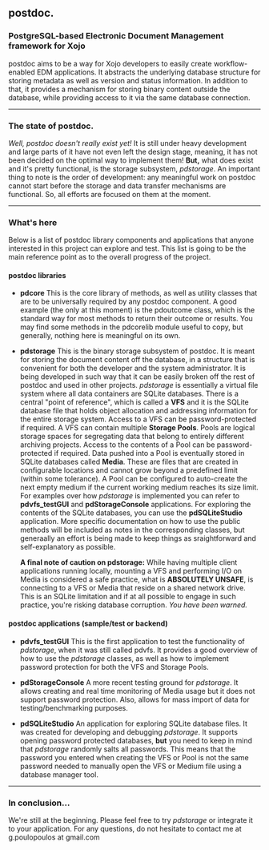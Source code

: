## postdoc.
### PostgreSQL-based Electronic Document Management framework for Xojo
postdoc aims to be a way for Xojo developers to easily create workflow-enabled EDM applications. It abstracts the underlying database structure for storing metadata as well as version and status information. In addition to that, it provides a mechanism for storing binary content outside the database, while providing access to it via the same database connection.
- - -
### The state of postdoc.
*Well, postdoc doesn't really exist yet!*
It is still under heavy development and large parts of it have not even left the design stage, meaning, it has not been decided on the optimal way to implement them!
**But,** what does exist and it's pretty functional, is the storage subsystem, *pdstorage*.
An important thing to note is the order of development: any meaningful work on postdoc cannot start before the storage and data transfer mechanisms are functional. So, all efforts are focused on them at the moment.
- - - 
### What's here
Below is a list of postdoc library components and applications that anyone interested in this project can explore and test. This list is going to be the main reference point as to the overall progress of the project.
#### postdoc libraries

* **pdcore**
 This is the core library of methods, as well as utility classes that are to be universally required by any postdoc component. A good example (the only at this moment) is the pdoutcome class, which is the standard way for most methods to return their outcome or results. You may find some methods in the pdcorelib module useful to copy, but generally, nothing here is meaningful on its own.

* **pdstorage**
 This is the binary storage subsystem of postdoc. It is meant for storing the document content off the database, in a structure that is convenient for both the developer and the system administrator. It is being developed in such way that it can be easily broken off the rest of postdoc and used in other projects.
 *pdstorage* is essentially a virtual file system where all data containers are SQLite databases. 
 There is a central "point of reference", which is called a **VFS** and it is the SQLite database file that holds object allocation and addressing information for the entire storage system. Access to a VFS can be password-protected if required.
 A VFS can contain multiple **Storage Pools**. Pools are logical storage spaces for segregating data that belong to entirely different archiving projects. Access to the contents of a Pool can be password-protected if required.
 Data pushed into a Pool is eventually stored in SQLite databases called **Media**. These are files that are created in configurable locations and cannot grow beyond a predefined limit (within some tolerance). A Pool can be configured to auto-create the next empty medium if the current working medium reaches its size limit.
 For examples over how *pdstorage* is implemented you can refer to **pdvfs_testGUI** and **pdStorageConsole** applications. For exploring the contents of the SQLite databases, you can use the **pdSQLiteStudio** application. More specific documentation on how to use the public methods will be included as notes in the corresponding classes, but generaally an effort is being made to keep things as sraightforward and self-explanatory as possible.

   **A final note of caution on pdstorage:**  While having multiple client applications running locally, mounting a VFS and performing I/O on Media is considered a safe practice, what is **ABSOLUTELY UNSAFE**, is connecting to a VFS or Media that reside on a shared network drive. This is an SQLite limitation and if at all possible to engage in such practice, you're risking database corruption. *You have been warned.*

#### postdoc applications (sample/test or backend)
* **pdvfs_testGUI**
 This is the first application to test the functionality of *pdstorage*, when it was still called pdvfs. It provides a good overview of how to use the *pdstorage* classes, as well as how to implement password protection for both the VFS and Storage Pools.
 
* **pdStorageConsole**
 A more recent testing ground for *pdstorage*. It allows creating and real time monitoring of Media usage but it does not support password protection.
 Also, allows for mass import of data for testing/benchmarking purposes.
 
* **pdSQLiteStudio**
 An application for exploring SQLite database files. It was created for developing and debugging *pdstorage*. It supports opening password protected databases, **but** you need to keep in mind that *pdstorage* randomly salts all passwords. This means that the password you entered when creating the VFS or Pool is not the same password needed to manually open the VFS or Medium file using a database manager tool.

- - -
### In conclusion...
We're still at the beginning. Please feel free to try *pdstorage* or integrate it to your application. For any questions, do not hesitate to contact me at g.poulopoulos at gmail.com


